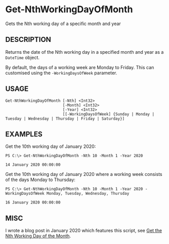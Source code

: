 # Get-NthWorkingDayOfMonth
Gets the Nth working day of a specific month and year

DESCRIPTION
------------
Returns the date of the Nth working day in a specified month and year as a `DateTime` object.

By default, the days of a working week are Monday to Friday. This can customised using the `-WorkingDaysOfWeek` parameter.

USAGE
-----
```
Get-NthWorkingDayOfMonth [-Nth] <Int32> 
                         [-Month] <Int32> 
                         [-Year] <Int32> 
                         [[-WorkingDaysOfWeek] {Sunday | Monday | Tuesday | Wednesday | Thursday | Friday | Saturday}]
```

EXAMPLES
--------
Get the 10th working day of January 2020:  
```
PS C:\> Get-NthWorkingDayOfMonth -Nth 10 -Month 1 -Year 2020

14 January 2020 00:00:00
```

Get the 10th working day of January 2020 where a working week consists of the days Monday to Thursday:  
```
PS C:\> Get-NthWorkingDayOfMonth -Nth 10 -Month 1 -Year 2020 -WorkingDaysOfWeek Monday, Tuesday, Wednesday, Thursday
        
16 January 2020 00:00:00
```

MISC
----
I wrote a blog post in January 2020 which features this script, see [Get the Nth Working Day of the Month](https://www.thecliguy.co.uk/2020/01/25/get-the-nth-working-day-of-the-month/).
